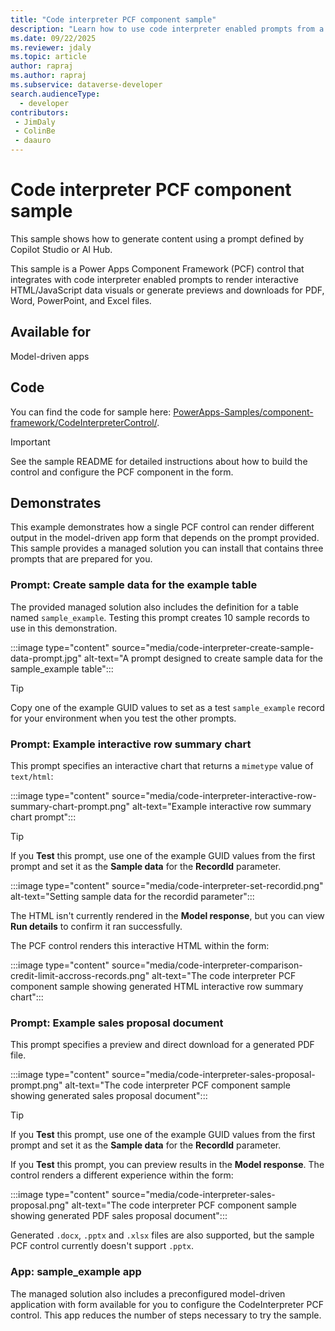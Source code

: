 ```yaml
---
title: "Code interpreter PCF component sample"
description: "Learn how to use code interpreter enabled prompts from a PCF component in a model-driven application."
ms.date: 09/22/2025
ms.reviewer: jdaly
ms.topic: article
author: rapraj
ms.author: rapraj
ms.subservice: dataverse-developer
search.audienceType: 
  - developer
contributors:
 - JimDaly
 - ColinBe
 - daauro
---
```

# Code interpreter PCF component sample

This sample shows how to generate content using a prompt defined by Copilot Studio or AI Hub.

This sample is a Power Apps Component Framework (PCF) control that integrates with code interpreter enabled prompts to render interactive HTML/JavaScript data visuals or generate previews and downloads for PDF, Word, PowerPoint, and Excel files.

## Available for

Model-driven apps

## Code

You can find the code for sample here: [PowerApps-Samples/component-framework/CodeInterpreterControl/](https://github.com/microsoft/PowerApps-Samples/tree/master/component-framework/CodeInterpreterControl).

> [!IMPORTANT]
> See the sample README for detailed instructions about how to build the control and configure the PCF component in the form.

## Demonstrates

This example demonstrates how a single PCF control can render different output in the model-driven app form that depends on the prompt provided. This sample provides a managed solution you can install that contains three prompts that are prepared for you.

### Prompt: Create sample data for the example table

The provided managed solution also includes the definition for a table named `sample_example`. Testing this prompt creates 10 sample records to use in this demonstration.

:::image type="content" source="media/code-interpreter-create-sample-data-prompt.jpg" alt-text="A prompt designed to create sample data for the sample_example table":::

> [!TIP]
> Copy one of the example GUID values to set as a test `sample_example` record for your environment when you test the other prompts.

### Prompt: Example interactive row summary chart

This prompt specifies an interactive chart that returns a `mimetype` value of `text/html`:

:::image type="content" source="media/code-interpreter-interactive-row-summary-chart-prompt.png" alt-text="Example interactive row summary chart prompt":::

> [!TIP]
> If you **Test** this prompt, use one of the example GUID values from the first prompt and set it as the **Sample data** for the **RecordId** parameter.
>
> :::image type="content" source="media/code-interpreter-set-recordid.png" alt-text="Setting sample data for the recordid parameter":::

The HTML isn't currently rendered in the **Model response**, but you can view **Run details** to confirm it ran successfully.

The PCF control renders this interactive HTML within the form:

:::image type="content" source="media/code-interpreter-comparison-credit-limit-accross-records.png" alt-text="The code interpreter PCF component sample showing generated HTML interactive row summary chart":::

### Prompt: Example sales proposal document

This prompt specifies a preview and direct download for a generated PDF file.

:::image type="content" source="media/code-interpreter-sales-proposal-prompt.png" alt-text="The code interpreter PCF component sample showing generated sales proposal document":::

> [!TIP]
> If you **Test** this prompt, use one of the example GUID values from the first prompt and set it as the **Sample data** for the **RecordId** parameter.

If you **Test** this prompt, you can preview results in the **Model response**. The control renders a different experience within the form:

:::image type="content" source="media/code-interpreter-sales-proposal.png" alt-text="The code interpreter PCF component sample showing generated PDF sales proposal document":::

Generated `.docx`, `.pptx` and `.xlsx` files are also supported, but the sample PCF control currently doesn't support `.pptx`.

### App: sample_example app

The managed solution also includes a preconfigured model-driven application with form available for you to configure the CodeInterpreter PCF control. This app reduces the number of steps necessary to try the sample.
